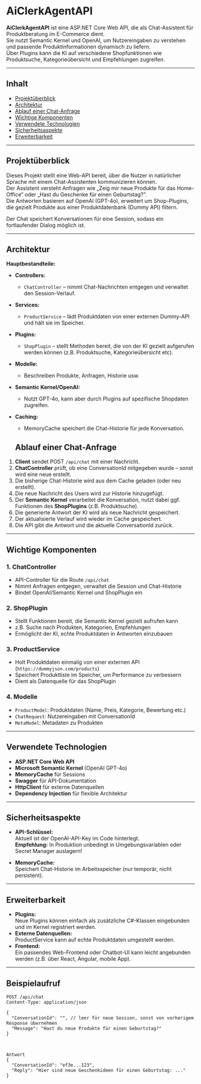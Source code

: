 # AiClerkAgentAPI

**AiClerkAgentAPI** ist eine ASP.NET Core Web API, die als Chat-Assistent für Produktberatung im E-Commerce dient.  
Sie nutzt Semantic Kernel und OpenAI, um Nutzereingaben zu verstehen und passende Produktinformationen dynamisch zu liefern.  
Über Plugins kann die KI auf verschiedene Shopfunktionen wie Produktsuche, Kategorieübersicht und Empfehlungen zugreifen.

---

## **Inhalt**

- [Projektüberblick](#projektüberblick)
- [Architektur](#architektur)
- [Ablauf einer Chat-Anfrage](#ablauf-einer-chat-anfrage)
- [Wichtige Komponenten](#wichtige-komponenten)
- [Verwendete Technologien](#verwendete-technologien)
- [Sicherheitsaspekte](#sicherheitsaspekte)
- [Erweiterbarkeit](#erweiterbarkeit)

---

## Projektüberblick

Dieses Projekt stellt eine Web-API bereit, über die Nutzer in natürlicher Sprache mit einem Chat-Assistenten kommunizieren können.  
Der Assistent versteht Anfragen wie „Zeig mir neue Produkte für das Home-Office“ oder „Hast du Geschenke für einen Geburtstag?“.  
Die Antworten basieren auf OpenAI (GPT-4o), erweitert um Shop-Plugins, die gezielt Produkte aus einer Produktdatenbank (Dummy API) filtern.

Der Chat speichert Konversationen für eine Session, sodass ein fortlaufender Dialog möglich ist.

---

## Architektur

**Hauptbestandteile:**

- **Controllers:**  
  - `ChatController` – nimmt Chat-Nachrichten entgegen und verwaltet den Session-Verlauf.
- **Services:**  
  - `ProductService` – lädt Produktdaten von einer externen Dummy-API und hält sie im Speicher.
- **Plugins:**  
  - `ShopPlugin` – stellt Methoden bereit, die von der KI gezielt aufgerufen werden können (z.B. Produktsuche, Kategorieübersicht etc).
- **Modelle:**  
  - Beschreiben Produkte, Anfragen, Historie usw.
- **Semantic Kernel/OpenAI:**  
  - Nutzt GPT-4o, kann aber durch Plugins auf spezifische Shopdaten zugreifen.
- **Caching:**  
  - MemoryCache speichert die Chat-Historie für jede Konversation.




  ## Ablauf einer Chat-Anfrage

1. **Client** sendet POST `/api/chat` mit einer Nachricht.
2. **ChatController** prüft, ob eine ConversationId mitgegeben wurde – sonst wird eine neue erstellt.
3. Die bisherige Chat-Historie wird aus dem Cache geladen (oder neu erstellt).
4. Die neue Nachricht des Users wird zur Historie hinzugefügt.
5. Der **Semantic Kernel** verarbeitet die Konversation, nutzt dabei ggf. Funktionen des **ShopPlugins** (z.B. Produktsuche).
6. Die generierte Antwort der KI wird als neue Nachricht gespeichert.
7. Der aktualisierte Verlauf wird wieder im Cache gespeichert.
8. Die API gibt die Antwort und die aktuelle ConversationId zurück.

---

## Wichtige Komponenten

### 1. **ChatController**
- API-Controller für die Route `/api/chat`
- Nimmt Anfragen entgegen, verwaltet die Session und Chat-Historie
- Bindet OpenAI/Semantic Kernel und ShopPlugin ein

### 2. **ShopPlugin**
- Stellt Funktionen bereit, die Semantic Kernel gezielt aufrufen kann
- z.B. Suche nach Produkten, Kategorien, Empfehlungen
- Ermöglicht der KI, echte Produktdaten in Antworten einzubauen

### 3. **ProductService**
- Holt Produktdaten einmalig von einer externen API (`https://dummyjson.com/products`)
- Speichert Produktliste im Speicher, um Performance zu verbessern
- Dient als Datenquelle für das ShopPlugin

### 4. **Modelle**
- `ProductModel`: Produktdaten (Name, Preis, Kategorie, Bewertung etc.)
- `ChatRequest`: Nutzereingaben mit ConversationId
- `MetaModel`: Metadaten zu Produkten

---

## Verwendete Technologien

- **ASP.NET Core Web API**  
- **Microsoft Semantic Kernel** (OpenAI GPT-4o)
- **MemoryCache** für Sessions
- **Swagger** für API-Dokumentation
- **HttpClient** für externe Datenquellen
- **Dependency Injection** für flexible Architektur

---

## Sicherheitsaspekte

- **API-Schlüssel:**  
  Aktuell ist der OpenAI-API-Key im Code hinterlegt.  
  **Empfehlung:** In Produktion unbedingt in Umgebungsvariablen oder Secret Manager auslagern!

- **MemoryCache:**  
  Speichert Chat-Historie im Arbeitsspeicher (nur temporär, nicht persistent).

---

## Erweiterbarkeit

- **Plugins:**  
  Neue Plugins können einfach als zusätzliche C#-Klassen eingebunden und im Kernel registriert werden.
- **Externe Datenquellen:**  
  ProductService kann auf echte Produktdaten umgestellt werden.
- **Frontend:**  
  Ein passendes Web-Frontend oder Chatbot-UI kann leicht angebunden werden (z.B. über React, Angular, mobile App).

---

## Beispielaufruf

```http
POST /api/chat
Content-Type: application/json

{
  "ConversationId": "", // leer für neue Session, sonst von vorherigem Response übernehmen
  "Message": "Hast du neue Produkte für einen Geburtstag?"
}



Antwort
{
  "ConversationId": "ef3e...123", 
  "Reply": "Hier sind neue Geschenkideen für einen Geburtstag: ..."
}